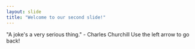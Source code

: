```yaml
---
layout: slide
title: "Welcome to our second slide!"
---
```

"A joke's a very serious thing." - Charles Churchill
Use the left arrow to go back!
